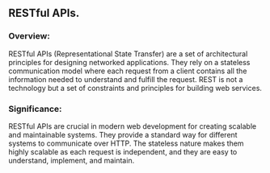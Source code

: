 ## RESTful APIs.

### Overview:
RESTful APIs (Representational State Transfer) are a set of architectural principles for designing networked applications. They rely on a stateless communication model where each request from a client contains all the information needed to understand and fulfill the request. REST is not a technology but a set of constraints and principles for building web services.

### Significance:
RESTful APIs are crucial in modern web development for creating scalable and maintainable systems. They provide a standard way for different systems to communicate over HTTP. The stateless nature makes them highly scalable as each request is independent, and they are easy to understand, implement, and maintain.